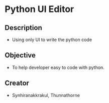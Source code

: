 # Python UI Editor 

## Description
- Using only UI to write the python code

## Objective
- To help developer easy to code with python.

## Creator
- Synhiranakkrakul, Thunnathorne